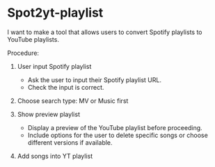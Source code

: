 # Spot2yt-playlist
I want to make a tool that allows users to convert Spotify playlists to YouTube playlists.

Procedure:
1. User input Spotify playlist
    - Ask the user to input their Spotify playlist URL.
    - Check the input is correct.

2. Choose search type: MV or Music first

3. Show preview playlist
    - Display a preview of the YouTube playlist before proceeding.
    - Include options for the user to delete specific songs or choose different versions if available.

5. Add songs into YT playlist
